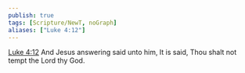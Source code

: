 ```yaml
---
publish: true
tags: [Scripture/NewT, noGraph]
aliases: ["Luke 4:12"]
---
```

[Luke 4:12](https://churchofjesuschrist.org/study/scriptures/nt/luke/4?lang=eng&id=p12#p12) And Jesus answering said unto him, It is said, Thou shalt not tempt the Lord thy God.
